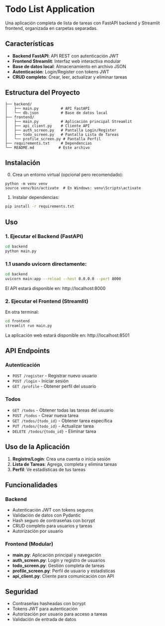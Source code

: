 # Todo List Application

Una aplicación completa de lista de tareas con FastAPI backend y Streamlit frontend, organizada en carpetas separadas.

## Características

- **Backend FastAPI**: API REST con autenticación JWT
- **Frontend Streamlit**: Interfaz web interactiva modular
- **Base de datos local**: Almacenamiento en archivo JSON
- **Autenticación**: Login/Register con tokens JWT
- **CRUD completo**: Crear, leer, actualizar y eliminar tareas

## Estructura del Proyecto

```
├── backend/
│   ├── main.py          # API FastAPI
│   └── db.json          # Base de datos local
├── frontend/
│   ├── main.py          # Aplicación principal Streamlit
│   ├── api_client.py    # Cliente API
│   ├── auth_screen.py   # Pantalla Login/Register
│   ├── todo_screen.py   # Pantalla Lista de Tareas
│   └── profile_screen.py # Pantalla Perfil
├── requirements.txt     # Dependencias
└── README.md           # Este archivo
```

## Instalación

0. Crea un entorno virtual (opcional pero recomendado):
```
python -m venv venv
source venv/bin/activate  # En Windows: venv\Scripts\activate
```

1. Instalar dependencias:
```bash
pip install -r requirements.txt
```

## Uso

### 1. Ejecutar el Backend (FastAPI)

```bash
cd backend
python main.py
```

### 1.1 usando uvicorn directamente:
```bash
cd backend
uvicorn main:app --reload --host 0.0.0.0 --port 8000
```

El API estará disponible en: http://localhost:8000

### 2. Ejecutar el Frontend (Streamlit)

En otra terminal:
```bash
cd frontend
streamlit run main.py
```

La aplicación web estará disponible en: http://localhost:8501

## API Endpoints

### Autenticación
- `POST /register` - Registrar nuevo usuario
- `POST /login` - Iniciar sesión
- `GET /profile` - Obtener perfil del usuario

### Todos
- `GET /todos` - Obtener todas las tareas del usuario
- `POST /todos` - Crear nueva tarea
- `GET /todos/{todo_id}` - Obtener tarea específica
- `PUT /todos/{todo_id}` - Actualizar tarea
- `DELETE /todos/{todo_id}` - Eliminar tarea

## Uso de la Aplicación

1. **Registro/Login**: Crea una cuenta o inicia sesión
2. **Lista de Tareas**: Agrega, completa y elimina tareas
3. **Perfil**: Ve estadísticas de tus tareas

## Funcionalidades

### Backend
- Autenticación JWT con tokens seguros
- Validación de datos con Pydantic
- Hash seguro de contraseñas con bcrypt
- CRUD completo para usuarios y tareas
- Autorización por usuario

### Frontend (Modular)
- **main.py**: Aplicación principal y navegación
- **auth_screen.py**: Login y registro de usuarios
- **todo_screen.py**: Gestión completa de tareas
- **profile_screen.py**: Perfil de usuario y estadísticas
- **api_client.py**: Cliente para comunicación con API

## Seguridad

- Contraseñas hasheadas con bcrypt
- Tokens JWT para autenticación
- Autorización por usuario para acceso a tareas
- Validación de entrada de datos